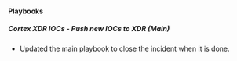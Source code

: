
#### Playbooks

##### Cortex XDR IOCs - Push new IOCs to XDR (Main)

- Updated the main playbook to close the incident when it is done.
